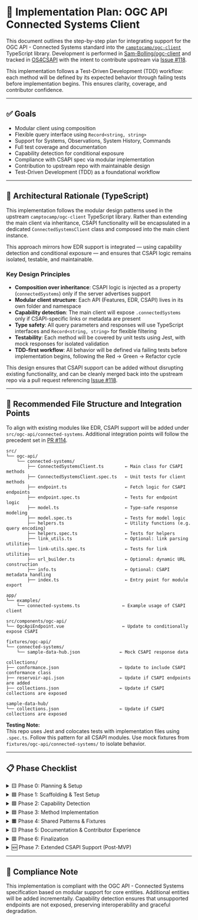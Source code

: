 # 🧭 Implementation Plan: OGC API Connected Systems Client

This document outlines the step-by-step plan for integrating support for the OGC API - Connected Systems standard into the [`camptocamp/ogc-client`](https://github.com/camptocamp/ogc-client) TypeScript library. Development is performed in [Sam-Bolling/ogc-client](https://github.com/Sam-Bolling/ogc-client) and tracked in [OS4CSAPI](https://github.com/users/Sam-Bolling/projects/1) with the intent to contribute upstream via [Issue #118](https://github.com/camptocamp/ogc-client/issues/118).

This implementation follows a Test-Driven Development (TDD) workflow: each method will be defined by its expected behavior through failing tests before implementation begins. This ensures clarity, coverage, and contributor confidence.

---

## ✅ Goals

- Modular client using composition  
- Flexible query interface using `Record<string, string>`  
- Support for Systems, Observations, System History, Commands  
- Full test coverage and documentation  
- Capability detection for conditional exposure  
- Compliance with CSAPI spec via modular implementation  
- Contribution to upstream repo with maintainable design  
- Test-Driven Development (TDD) as a foundational workflow  

---

## 🧠 Architectural Rationale (TypeScript)

This implementation follows the modular design patterns used in the upstream `camptocamp/ogc-client` TypeScript library. Rather than extending the main client via inheritance, CSAPI functionality will be encapsulated in a dedicated `ConnectedSystemsClient` class and composed into the main client instance.

This approach mirrors how EDR support is integrated — using capability detection and conditional exposure — and ensures that CSAPI logic remains isolated, testable, and maintainable.

### Key Design Principles

- **Composition over inheritance**: CSAPI logic is injected as a property (`connectedSystems`) only if the server advertises support  
- **Modular client structure**: Each API (Features, EDR, CSAPI) lives in its own folder and namespace  
- **Capability detection**: The main client will expose `.connectedSystems` only if CSAPI-specific links or metadata are present  
- **Type safety**: All query parameters and responses will use TypeScript interfaces and `Record<string, string>` for flexible filtering  
- **Testability**: Each method will be covered by unit tests using Jest, with mock responses for isolated validation  
- **TDD-first workflow**: All behavior will be defined via failing tests before implementation begins, following the Red → Green → Refactor cycle  

This design ensures that CSAPI support can be added without disrupting existing functionality, and can be cleanly merged back into the upstream repo via a pull request referencing [Issue #118](https://github.com/camptocamp/ogc-client/issues/118).

---

## 📁 Recommended File Structure and Integration Points

To align with existing modules like EDR, CSAPI support will be added under `src/ogc-api/connected-systems`. Additional integration points will follow the precedent set in [PR #114](https://github.com/camptocamp/ogc-client/pull/114).

```plaintext
src/
└── ogc-api/
    └── connected-systems/
        ├── ConnectedSystemsClient.ts        ← Main class for CSAPI methods
        ├── ConnectedSystemsClient.spec.ts   ← Unit tests for client methods
        ├── endpoint.ts                      ← Fetch logic for CSAPI endpoints
        ├── endpoint.spec.ts                 ← Tests for endpoint logic
        ├── model.ts                         ← Type-safe response modeling
        ├── model.spec.ts                    ← Tests for model logic
        ├── helpers.ts                       ← Utility functions (e.g. query encoding)
        ├── helpers.spec.ts                  ← Tests for helpers
        ├── link_utils.ts                    ← Optional: link parsing utilities
        ├── link-utils.spec.ts               ← Tests for link utilities
        ├── url_builder.ts                   ← Optional: dynamic URL construction
        ├── info.ts                          ← Optional: CSAPI metadata handling
        ├── index.ts                         ← Entry point for module export

app/
└── examples/
    └── connected-systems.ts                ← Example usage of CSAPI client

src/components/ogc-api/
└── OgcApiEndpoint.vue                      ← Update to conditionally expose CSAPI

fixtures/ogc-api/
└── connected-systems/
    └── sample-data-hub.json               ← Mock CSAPI response data

collections/
├── conformance.json                       ← Update to include CSAPI conformance class
├── reservoir-api.json                     ← Update if CSAPI endpoints are added
├── collections.json                       ← Update if CSAPI collections are exposed

sample-data-hub/
└── collections.json                       ← Update if CSAPI collections are exposed
```

**Testing Note:**  
This repo uses Jest and colocates tests with implementation files using `.spec.ts`. Follow this pattern for all CSAPI modules. Use mock fixtures from `fixtures/ogc-api/connected-systems/` to isolate behavior.

---

## 📋 Phase Checklist

<details>
<summary>🟨 Phase 0: Planning & Setup</summary>

- [x] Fork `camptocamp/ogc-client` and clone locally or use GitHub.dev  
- [x] Create feature branch `feature/ogc-connected-systems`  
- [x] Enable Issues tab in fork  
- [x] Create GitHub Project board  
- [x] Document implementation plan (`docs/connected-systems-plan.md`)  
- [x] Add issues to repo and update project board  

</details>

<details>
<summary>🟦 Phase 1: Scaffolding & Test Setup</summary>

- [ ] Create file structure under `src/ogc-api/connected-systems`  
- [ ] Scaffold `ConnectedSystemsClient.ts` and `index.ts`  
- [ ] Create placeholder files for `model.ts`, `endpoint.ts`, `helpers.ts`, etc.  
- [ ] Create `.spec.ts` test files for each module  
- [ ] Add mock fixture file under `fixtures/ogc-api/connected-systems/sample-data-hub.json`  
- [ ] Set up Jest test framework (already present in repo)  

</details>

<details>
<summary>🟩 Phase 2: Capability Detection </summary>

- [ ] Write test: `.connectedSystems` is undefined when CSAPI is not supported  
- [ ] Write test: `.connectedSystems` is defined when CSAPI endpoints are present  
- [ ] Implement detection logic to pass tests  
- [ ] Integrate CSAPI into main client using composition  
- [ ] Update `OgcApiEndpoint.vue` to expose CSAPI conditionally  

</details>

<details>
<summary>🟦 Phase 3: Method Implementation </summary>

For each method:

1. Write a failing test that defines expected behavior  
2. Implement minimal code to pass the test  
3. Refactor for clarity and reuse  
4. Add JSDoc comments and upstream spec references  

Methods to implement:

- [ ] `getSystems(params: Record<string, string>)`  
- [ ] `getObservations(params: Record<string, string>)`  
- [ ] `getSystemHistory(params: Record<string, string>)`  
- [ ] `getCommands(params: Record<string, string>)`  

</details>

<details>
<summary>🟧 Phase 4: Shared Patterns & Fixtures</summary>

- [ ] Extract reusable fetch logic  
- [ ] Add utility functions for query param encoding  
- [ ] Create mock data fixtures for CSAPI responses  
- [ ] Ensure consistent mocking and assertions across tests  

</details>

<details>
<summary>🟨 Phase 5: Documentation & Contributor Experience</summary>

- [ ] Add usage examples to `app/examples/connected-systems.ts`  
- [ ] Document TDD workflow in `CONTRIBUTING.md`  
- [ ] Tag “Good First Issues” for scoped tasks  
- [ ] Create GitHub milestone and label for CSAPI implementation  

</details>

<details>
<summary>🟥 Phase 6: Finalization</summary>

- [ ] Open pull request to your fork’s `main` branch  
- [ ] Review and test integration  
- [ ] Respond to feedback or prepare for upstream contribution  

</details>

<details>
<summary>🆕 Phase 7: Extended CSAPI Support (Post-MVP)</summary>

These methods will be considered after MVP completion:

- [ ] `getProcedures()`  
- [ ] `getDeployments()`  
- [ ] `getProperties()`  
- [ ] `getSamplingFeatures()`  
- [ ] `getDatastreams()`  
- [ ] `getControlChannels()`  
- [ ] `getSystemEvents()`  

</details>

---

## 📜 Compliance Note

This implementation is compliant with the OGC API - Connected Systems specification based on modular support for core entities. Additional entities will be added incrementally. Capability detection ensures that unsupported endpoints are not exposed, preserving interoperability and graceful degradation.

